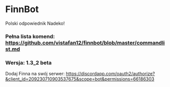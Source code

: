# FinnBot
Polski odpowiednik Nadeko!
### Pełna lista komend: https://github.com/vistafan12/finnbot/blob/master/commandlist.md
### Wersja: 1.3_2 beta
Dodaj Finna na swój serwer: https://discordapp.com/oauth2/authorize?&client_id=209230710903537675&scope=bot&permissions=66186303
